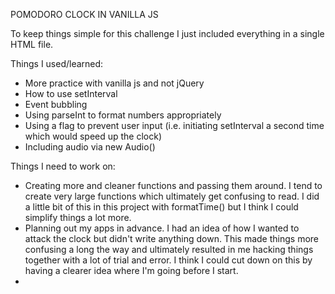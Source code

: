 POMODORO CLOCK IN VANILLA JS 

To keep things simple for this challenge I just included everything in a single HTML file.

Things I used/learned:

- More practice with vanilla js and not jQuery
- How to use setInterval
- Event bubbling
- Using parseInt to format numbers appropriately
- Using a flag to prevent user input (i.e. initiating setInterval a second time which would speed up the clock)
- Including audio via new Audio()

Things I need to work on:

- Creating more and cleaner functions and passing them around. I tend to create very large functions which 
ultimately get confusing to read. I did a little bit of this in this project with formatTime() but I think I could
simplify things a lot more.
- Planning out my apps in advance. I had an idea of how I wanted to attack the clock but didn't write anything down.
This made things more confusing a long the way and ultimately resulted in me hacking things together with a lot of trial
and error. I think I could cut down on this by having a clearer idea where I'm going before I start.
- 

